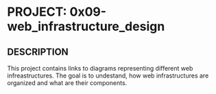 # PROJECT: 0x09-web_infrastructure_design

## DESCRIPTION

This project contains links to diagrams representing different web infreastructures. The goal is to undestand, how web infrastructures are organized and what are their components.